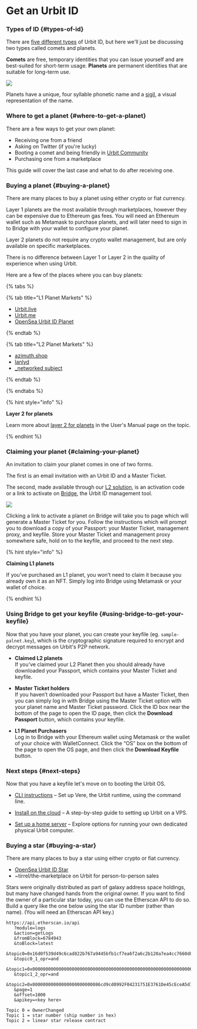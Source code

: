 # Get an Urbit ID

### Types of ID {#types-of-id}

There are [five different types](https://operators.urbit.org/guides/which-id-should-i-buy) of Urbit ID, but here we'll just be  discussing two types called comets and planets.

**Comets** are free, temporary identities that you can issue yourself and are best-suited for short-term usage. **Planets** are permanent identities that are suitable for long-term use.

![](https://media.urbit.org/site/getting-started/comet-planet.png)

Planets have a unique, four syllable phonetic name and a [sigil](https://urbit.org/blog/creating-sigils), a visual representation of the name.

### Where to get a planet {#where-to-get-a-planet}

There are a few ways to get your own planet:

- Receiving one from a friend
- Asking on Twitter (if you're lucky)
- Booting a comet and being friendly in [Urbit Community](https://urbit.org/groups/~bitbet-bolbel/urbit-community)
- Purchasing one from a marketplace

This guide will cover the last case and what to do after receiving one.

### Buying a planet {#buying-a-planet}

There are many places to buy a planet using either crypto or fiat currency.

Layer 1 planets are the most available through marketplaces, however they can be expensive due to Ethereum gas fees. You will need an Ethereum wallet such as Metamask to purchase planets, and will later need to sign in to Bridge with your wallet to configure your planet.

Layer 2 planets do not require any crypto wallet management, but are only available on specific marketplaces.

There is no difference between Layer 1 or Layer 2 in the quality of experience when using Urbit.

Here are a few of the places where you can buy planets:

{% tabs %}

{% tab title="L1 Planet Markets" %}

- [Urbit.live](https://urbit.live)
- [Urbit.me](https://urbit.me)
- [OpenSea Urbit ID Planet](https://opensea.io/collection/urbit-id-planet)

{% endtab %}

{% tab title="L2 Planet Markets" %}

- [azimuth.shop](https://azimuth.shop)
- [lanlyd](https://lanlyd.net/)
- [\_networked subject](https://subject.network)

{% endtab %}

{% endtabs %}

{% hint style="info" %}

**Layer 2 for planets**

Learn more about [layer 2 for planets](https://operators.urbit.org/manual/id/layer-2-for-planets) in the User's Manual page on the topic.

{% endhint %}


### Claiming your planet {#claiming-your-planet}

An invitation to claim your planet comes in one of two forms.

The first is an email invitation with an Urbit ID and a Master Ticket.

The second, made available through our [L2 solution](https://operators.urbit.org/manual/id/layer-2-for-planets), is an activation code or a link to activate on [Bridge](https://bridge.urbit.org), the Urbit ID management tool.

![](https://media.urbit.org/site/getting-started/Server-setup-1.jpg)

Clicking a link to activate a planet on Bridge will take you to page which will generate a Master Ticket for you. Follow the instructions which will prompt you to download a copy of your Passport: your Master Ticket, management proxy, and keyfile. Store your Master Ticket and management proxy somewhere safe, hold on to the keyfile, and proceed to the next step.

{% hint style="info" %}

**Claiming L1 planets**

If you’ve purchased an L1 planet, you won’t need to claim it because you already own it as an NFT. Simply log into Bridge using Metamask or your wallet of choice.

{% endhint %}


### Using Bridge to get your keyfile {#using-bridge-to-get-your-keyfile}

Now that you have your planet, you can create your keyfile (eg. `sample-palnet.key`), which is the cryptographic signature required to encrypt and decrypt messages on Urbit's P2P network.

- **Claimed L2 planets**  
  If you’ve claimed your L2 Planet then you should already have downloaded your Passport, which contains your Master Ticket and keyfile.

- **Master Ticket holders**  
  If you haven’t downloaded your Passport but have a Master Ticket, then you can simply log in with Bridge using the Master Ticket option with your planet name and Master Ticket password. Click the ID box near the bottom of the page to open the ID page, then click the **Download Passport** button, which contains your keyfile.

- **L1 Planet Purchasers**  
  Log in to Bridge with your Ethereum wallet using Metamask or the wallet of your choice with WalletConnect. Click the “OS” box on the bottom of the page to open the OS page, and then click the **Download Keyfile** button.

### Next steps {#next-steps}

Now that you have a keyfile let's move on to booting the Urbit OS.

- [CLI instructions](self-hosted/cli.md) – Set up Vere, the Urbit runtime, using the command line.

- [Install on the cloud](self-hosted/cloud-hosting.md) – A step-by-step guide to setting up Urbit on a VPS.

- [Set up a home server](self-hosted/home-servers.md) – Explore options for running your own dedicated physical Urbit computer.

### Buying a star {#buying-a-star}

There are many places to buy a star using either crypto or fiat currency.

- [OpenSea Urbit ID Star](https://opensea.io/collection/urbit-id-star)
- ~tirrel/the-marketplace on Urbit for person-to-person sales

Stars were originally distributed as part of galaxy address space holdings, but many have changed hands from the original owner.  If you want to find the owner of a particular star today, you can use the Etherscan API to do so.  Build a query like the one below using the star ID number (rather than name).  (You will need an Etherscan API key.)

```
https://api.etherscan.io/api
   ?module=logs
   &action=getLogs
   &fromBlock=6784943
   &toBlock=latest
   &topic0=0x16d0f539d49c6cad822b767a9445bfb1cf7ea6f2a6c2b120a7ea4cc7660d8fda
   &topic0_1_opr=and
   &topic1=0x00000000000000000000000000000000000000000000000000000000000063b8
   &topic1_2_opr=and
   &topic2=0x00000000000000000000000086cd9cd0992F04231751E3761De45cEceA5d1801
   &page=1
   &offset=1000
   &apikey=<key here>

Topic 0 = OwnerChanged
Topic 1 = star number (ship number in hex)
Topic 2 = linear star release contract
```

